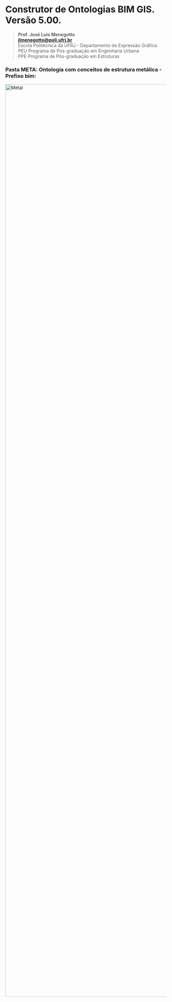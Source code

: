 # Construtor de Ontologias BIM GIS. Versão 5.00.
>**Prof. José Luis Menegotto**<br>
>**jlmenegotto@poli.ufrj.br**<br>
>Escola Politécnica da UFRJ - Departamento de Expressão Gráfica.<br>
>PEU Programa de Pós-graduação em Engenharia Urbana<br>
>PPE Programa de Pós-graduação em Estruturas<br>

### Pasta META: Ontologia com conceitos de estrutura metálica - Prefixo bim:

<img width="932" height="2852" alt="Metal" src="https://github.com/user-attachments/assets/da1e6c97-230e-41d5-8f00-e382a31972a6" />

